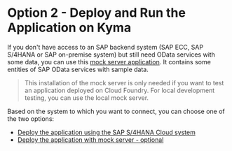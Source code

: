 # Option 2 - Deploy and Run the Application on Kyma

If you don't have access to an SAP backend system (SAP ECC, SAP S/4HANA or SAP on-premise system) but still need OData services with some data, you can use this [mock server application](https://github.com/SAP-samples/cloud-extension-ecc-business-process/blob/mock/README.md). It contains some entities of SAP OData services with sample data.

> This installation of the mock server is only needed if you want to test an application deployed on Cloud Foundry. For local development testing, you can use the local mock server. 

Based on the system to which you want to connect, you can choose one of the two options:

   - [Deploy the application using the SAP S/4HANA Cloud system ](./deploy-to-kyma.md)
   - [Deploy the application with mock server - optional](./deploy-app-using-mock-kyma.md)
